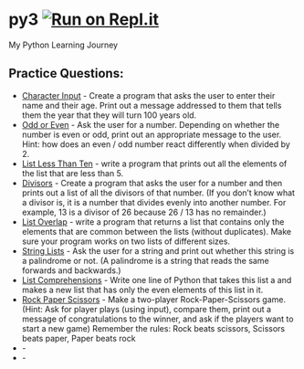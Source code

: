 # py3 [![Run on Repl.it](https://repl.it/badge/github/Liopun/py3)](https://repl.it/github/Liopun/py3)
My Python Learning Journey

## Practice Questions:

- [Character Input](https://www.practicepython.org/exercise/2014/01/29/01-character-input.html) - Create a program that asks the user to enter their name and their age. Print out a message addressed to them that tells them the year that they will turn 100 years old.
- [Odd or Even](http://www.practicepython.org/exercise/2014/02/05/02-odd-or-even.html) - Ask the user for a number. Depending on whether the number is even or odd, print out an appropriate message to the user. Hint: how does an even / odd number react differently when divided by 2.
- [List Less Than Ten](http://www.practicepython.org/exercise/2014/02/15/03-list-less-than-ten.html) - write a program that prints out all the elements of the list that are less than 5.
- [Divisors](http://www.practicepython.org/exercise/2014/02/26/04-divisors.html) - Create a program that asks the user for a number and then prints out a list of all the divisors of that number. (If you don’t know what a divisor is, it is a number that divides evenly into another number. For example, 13 is a divisor of 26 because 26 / 13 has no remainder.)
- [List Overlap](http://www.practicepython.org/exercise/2014/03/05/05-list-overlap.html) - write a program that returns a list that contains only the elements that are common between the lists (without duplicates). Make sure your program works on two lists of different sizes.
- [String Lists](http://www.practicepython.org/exercise/2014/03/12/06-string-lists.html) - Ask the user for a string and print out whether this string is a palindrome or not. (A palindrome is a string that reads the same forwards and backwards.)
- [List Comprehensions](http://www.practicepython.org/exercise/2014/03/19/07-list-comprehensions.html) - Write one line of Python that takes this list a and makes a new list that has only the even elements of this list in it.
- [Rock Paper Scissors](http://www.practicepython.org/exercise/2014/03/26/08-rock-paper-scissors.html) - Make a two-player Rock-Paper-Scissors game. (Hint: Ask for player plays (using input), compare them, print out a message of congratulations to the winner, and ask if the players want to start a new game)
Remember the rules: Rock beats scissors, Scissors beats paper, Paper beats rock
- []() - 
- []() - 
